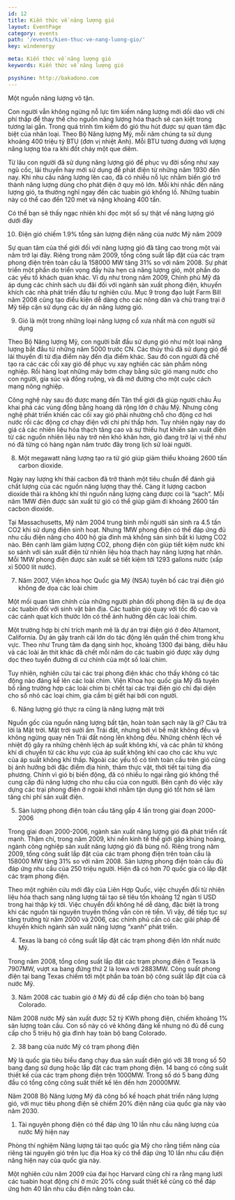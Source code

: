 ```yaml
---
id: 12
title: Kiến thức về năng lượng gió
layout: EventPage
category: events
path: '/events/kien-thuc-ve-nang-luong-gio/'
key: windenergy

meta: Kiến thức về năng lượng gió
keywords: Kiến thức về năng lượng gió

psyshine: http://bakadono.com
---
```


Một nguồn năng lượng vô tận.

Con người vẫn không ngừng nỗ lực tìm kiếm năng lượng mới dồi dào với chi phí thấp để thay thế cho nguồn năng lượng hóa thạch sẽ cạn kiệt trong tương lai gần. Trong quá trình tìm kiếm đó gió thu hút được sự quan tâm đặc biệt của nhân loại. Theo Bộ Năng lượng Mỹ, mỗi năm chúng ta sử dụng khoảng 400 triệu tỷ BTU (đơn vị nhiệt Anh). Mỗi BTU tương đương với lượng năng lượng tỏa ra khi đốt cháy một que diêm.
 
Từ lâu con người đã sử dụng năng lượng gió để phục vụ đời sống như xay ngũ cốc, lái thuyền hay mới sử dụng để phát điện từ những năm 1930 đến nay. Khi nhu cầu năng lượng lên cao, đã có nhiều nỗ lực nhằm biến gió trở thành năng lượng dùng cho phát điện ở quy mô lớn. Mỗi khi nhắc đến năng lượng gió, ta thường nghĩ ngay đến các tuabin gió khổng lồ. Những tuabin này có thể cao đến 120 mét và nặng khoảng 400 tấn.
 
Có thể bạn sẽ thấy ngạc nhiên khi đọc một số sự thật về năng lượng gió dưới đây
 
 

 
10. Điện gió chiếm 1.9% tổng sản lượng điện năng của nước Mỹ năm 2009
 
Sự quan tâm của thế giới đối với năng lượng gió đã tăng cao trong một vài năm trở lại đây. Riêng trong năm 2009, tổng công suất lắp đặt của các trạm phong điện trên toàn cầu là 158000 MW tăng 31% so với năm 2008. Sự phát triển một phần do triển vọng đầy hứa hẹn cả năng lượng gió, một phần do các yếu tố khách quan khác. Ví dụ như trong năm 2009, Chính phủ Mỹ đã áp dụng các chính sách ưu đãi đối với ngành sản xuất phong điện, khuyến khích các nhà phát triển đầu tư nghiên cứu. Mục 9 trong đạo luật Farm Bill năm 2008 cũng tạo điều kiện dễ dàng cho các nông dân và chủ trang trại ở Mỹ tiếp cận sử dụng các dự án năng lượng gió.
 
 

 
9. Gió là một trong những loại năng lượng cổ xưa nhất mà con người sử dụng
 
Theo Bộ Năng lượng Mỹ, con người bắt đầu sử dụng gió như một loại năng lượng bắt đầu từ những năm 5000 trước CN. Các thủy thủ đã sử dụng gió để lái thuyền đi từ địa điểm này đến địa điểm khác. Sau đó con người đã chế tạo ra các các cối xay gió để phục vụ xay nghiền các sản phẩm nông nghiệp. Rồi hàng loạt những máy bơm chạy bằng sức gió mang nước cho con người, gia súc và đồng ruộng, và đã mở đường cho một cuộc cách mạng nông nghiệp.
 
Công nghệ này sau đó được mang đến Tân thế giới đã giúp người châu Âu khai phá các vùng đồng bằng hoang dã rộng lớn ở châu Mỹ. Nhưng công nghệ phát triển khiến các cối xay gió phải nhường chỗ cho động cơ hơi nước rồi các động cơ chạy điện với chi phí thấp hơn. Tuy nhiên ngày nay do giá cả các nhiên liệu hóa thạch tăng cao và sự thiếu hụt khiến sản xuất điện từ các nguồn nhiên liệu này trở nên khó khăn hơn, gió đang trở lại vị thế như nó đã từng có hàng ngàn năm trước đây trong lịch sử loài người.
 
 

 
8. Một megawatt năng lượng tạo ra từ gió giúp giảm thiểu khoảng 2600 tấn carbon dioxide.
 
Ngày nay lượng khí thải cacbon đã trở thành một tiêu chuẩn để đánh giá chất lượng của các nguồn năng lượng thay thế. Càng ít lượng cacbon dioxide thải ra không khí thì nguồn năng lượng càng được coi là “sạch”. Mỗi năm 1MW điện được sản xuất từ gió có thể giúp giảm đi khoảng 2600 tấn cacbon dioxide.
 
Tại Massachusetts, Mỹ năm 2004 trung bình mỗi người sản sinh ra 4.5 tấn CO2 khi sử dụng điện sinh hoạt. Nhưng 1MW phong điện có thể đáp ứng đủ nhu cầu điện năng cho 400 hộ gia đình mà khồng sản sinh bất kì lượng CO2 nào. Bên cạnh làm giảm lượng CO2, phong điện còn giúp tiết kiệm nước khi so sánh với sản xuất điện từ nhiên liệu hóa thạch hay năng lượng hạt nhân. Mỗi 1MW phong điện được sản xuất sẽ tiết kiệm tới 1293 gallons nước (xấp xỉ 5000 lít nước).
 
 

 
7. Năm 2007, Viện khoa học Quốc gia Mỹ (NSA) tuyên bố các trại điện gió không đe dọa các loài chim
 
Một mối quan tâm chính của những người phản đối phong điện là sự đe dọa các tuabin đối với sinh vật bản địa. Các tuabin gió quay với tốc độ cao và các cánh quạt kích thước lớn có thể ảnh hưởng đến các loài chim.
 
Một trường hợp bị chỉ trích mạnh mẽ là dự án trại điện gió ở đèo Altamont, California. Dự án gây tranh cãi lớn do tác động lên quần thể chim trong khu vực. Theo như Trung tâm đa dạng sinh học, khoảng 1300 đại bàng, diều hâu và các loài ăn thit khác đã chết mỗi năm do các tuabin gió được xây dựng dọc theo tuyến đường di cư chính của một số loài chim.
 
Tuy nhiên, nghiên cứu tại các trại phong điện khác cho thấy không có tác động nào đáng kể lên các loài chim. Viện Khoa học quốc gia Mỹ đã tuyên bố rằng trường hợp các loài chim bị chết tại các trại điện gió chỉ đại diện cho số nhỏ các loại chim, gia cầm bị giết hại bởi con người.
 
 

 
6. Năng lượng gió thực ra cũng là năng lượng mặt trời
 
Nguồn gốc của nguồn năng lượng bất tận, hoàn toàn sạch này là gì? Câu trả lời là Mặt trời. Mặt trời sưởi ấm Trái đất, nhưng bởi vì bề mặt không đều và không ngừng quay nên Trái đất nóng lên không đều. Những chênh lệch về nhiệt độ gây ra những chênh lệch áp suất không khí, và các phân tử không khí di chuyển từ các khu vực của áp suất không khí cao cho các khu vực của áp suất không khí thấp. Ngoài các yếu tố có tính toàn cầu trên gió cũng bị ảnh hưởng bởi đặc điểm địa hình, thảm thực vật, thời tiết tại từng địa phương. Chính vì gió bị biến động, đã có nhiều lo ngại rằng gió không thể cung cấp đủ năng lượng cho nhu cầu của con người. Bên cạnh đó việc xây dựng các trại phong điện ở ngoài khơi nhằm tận dụng gió tốt hơn sẽ làm tăng chi phí sản xuất điện.
 
5. Sản lượng phong điện toàn cầu tăng gấp 4 lần trong giai đoạn 2000-2006
 
Trong giai đoạn 2000-2006, ngành sản xuất năng lượng gió đã phát triển rất mạnh. Thậm chí, trong năm 2009, khi nền kinh tế thế giới gặp khủng hoảng, ngành công nghiệp sản xuất năng lượng gió đã bùng nổ. Riêng trong năm 2009, tổng công suất lắp đặt của các trạm phong điện trên toàn cầu là 158000 MW tăng 31% so với năm 2008. Sản lượng phong điện toàn cầu đủ đáp ứng nhu cầu của 250 triệu người. Hiện đã có hơn 70 quốc gia có lắp đặt các trạm phong điện.
 
Theo một nghiên cứu mới đây của Liên Hợp Quốc, việc chuyển đổi từ nhiên liệu hóa thạch sang năng lượng tái tạo sẽ tiêu tốn khoảng 12 ngàn tỉ USD trong hai thập kỷ tới. Việc chuyển đổi không hề dễ dàng, đặc biệt là trong khi các nguồn tài nguyên truyền thống vẫn còn rẻ tiền. Vì vậy, để tiếp tục sự tăng trưởng từ năm 2000 và 2006, các chính phủ cần có các giải pháp để khuyến khích ngành sản xuất năng lượng “xanh” phát triển.
 
 

 
4. Texas là bang có công suất lắp đặt các trạm phong điện lớn nhất nước Mỹ.
 
Trong năm 2008, tổng công suất lắp đặt các trạm phong điện ở Texas là 7907MW, vượt xa bang đứng thứ 2 là Iowa với 2883MW. Công suất phong điện tại bang Texas chiếm tới một phần ba toàn bộ công suất lắp đặt của cả nước Mỹ.
 
 

 
3. Năm 2008 các tuabin gió ở Mỹ đủ để cấp điện cho toàn bộ bang Colorado.
 
Năm 2008 nước Mỹ sản xuất được 52 tỷ KWh phong điện, chiếm khoảng 1% sản lượng toàn cầu. Con số này có vẻ không đáng kể nhưng nó đủ để cung cấp cho 5 triệu hộ gia đình hay toàn bộ bang Colorado.
 
2. 38 bang của nước Mỹ có trạm phong điện
 
Mỹ là quốc gia tiêu biểu đang chạy đua sản xuất điện gió với 38 trong số 50 bang đang sử dụng hoặc lắp đặt các trạm phong điện. 14 bang có công suất thiết kế của các trạm phong điện trên 1000MW. Trong số dó 5 bang đứng đầu có tổng công công suất thiết kế lên đến hơn 20000MW.
 
Năm 2008 Bộ Năng lượng Mỹ đã công bố kế hoạch phát triển năng lượng gió, với mục tiêu phong điện sẽ chiếm 20% điện năng của quốc gia này vào năm 2030.
 
 

 
1. Tài nguyên phong điện có thể đáp ứng 10 lần nhu cầu năng lượng của nước Mỹ hiện nay
 
Phòng thí nghiệm Năng lượng tái tạo quốc gia Mỹ cho rằng tiềm năng của riêng tài nguyên gió trên lục địa Hoa kỳ có thể đáp ứng 10 lần nhu cầu điện năng hiện nay của quốc gia này.
 
Một nghiên cứu năm 2009 của đại học Harvard cũng chỉ ra rằng mạng lưới các tuabin hoạt động chỉ ở mức 20% công suất thiết kế cũng có thể đáp ứng hơn 40 lần nhu cầu điện năng toàn cầu.